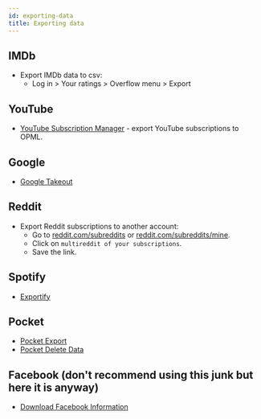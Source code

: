 ```yaml
---
id: exporting-data
title: Exporting data
---
```


## IMDb

- Export IMDb data to csv:
  - Log in > Your ratings > Overflow menu > Export

## YouTube

- [YouTube Subscription Manager](https://youtube.com/subscription_manager) - export YouTube subscriptions to OPML.

## Google

- [Google Takeout](https://takeout.google.com/)

## Reddit

- Export Reddit subscriptions to another account:
  - Go to [reddit.com/subreddits](https://reddit.com/subreddits) or [reddit.com/subreddits/mine](https://reddit.com/subreddits/mine).
  - Click on `multireddit of your subscriptions`.
  - Save the link.

## Spotify

- [Exportify](https://watsonbox.github.io/exportify/)

## Pocket

- [Pocket Export](https://getpocket.com/export)
- [Pocket Delete Data](https://getpocket.com/privacy_clear/)

## Facebook (don't recommend using this junk but here it is anyway)

- [Download Facebook Information](https://www.facebook.com/dyi/)
